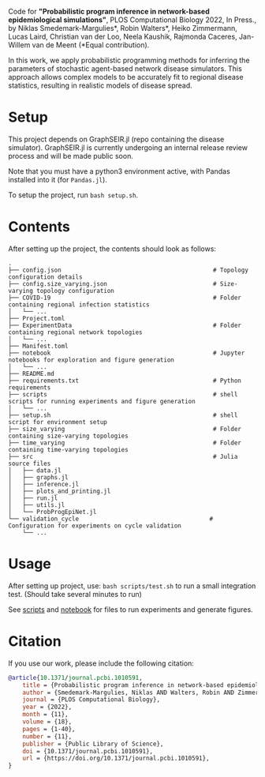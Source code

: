Code for **"Probabilistic program inference in network-based epidemiological simulations"**, PLOS Computational Biology 2022, In Press., by Niklas Smedemark-Margulies*, Robin Walters*, Heiko Zimmermann, Lucas Laird, Christian van der Loo, Neela Kaushik, Rajmonda Caceres, Jan-Willem van de Meent (*Equal contribution).

In this work, we apply probabilistic programming methods for inferring the parameters of stochastic agent-based network disease simulators.
This approach allows complex models to be accurately fit to regional disease statistics, resulting in realistic models of disease spread.

# Setup

This project depends on GraphSEIR.jl (repo containing the disease simulator). GraphSEIR.jl is currently undergoing an internal release review process and will be made public soon.

Note that you must have a python3 environment active, with Pandas installed into it (for `Pandas.jl`).

To setup the project, run `bash setup.sh`.

# Contents

After setting up the project, the contents should look as follows:

```shell
.
├── config.json                                           # Topology configuration details
├── config.size_varying.json                              # Size-varying topology configuration
├── COVID-19                                              # Folder containing regional infection statistics
│   └── ...
├── Project.toml
├── ExperimentData                                        # Folder containing regional network topologies
│   └── ...
├── Manifest.toml
├── notebook                                              # Jupyter notebooks for exploration and figure generation
│   └── ...
├── README.md
├── requirements.txt                                      # Python requirements
├── scripts                                               # shell scripts for running experiments and figure generation
│   └── ...
├── setup.sh                                              # shell script for environment setup
├── size_varying                                          # Folder containing size-varying topologies
├── time_varying                                          # Folder containing time-varying topologies
├── src                                                   # Julia source files
│   ├── data.jl
│   ├── graphs.jl
│   ├── inference.jl
│   ├── plots_and_printing.jl
│   ├── run.jl
│   ├── utils.jl
│   └── ProbProgEpiNet.jl
└── validation_cycle                                     # Configuration for experiments on cycle validation
    └── ...
```

# Usage

After setting up project, use: `bash scripts/test.sh` to run a small integration test.
(Should take several minutes to run)

See [scripts](scripts) and [notebook](notebook) for files to run experiments and generate figures.

# Citation

If you use our work, please include the following citation:

```bibtex
@article{10.1371/journal.pcbi.1010591,
    title = {Probabilistic program inference in network-based epidemiological simulations},
    author = {Smedemark-Margulies, Niklas AND Walters, Robin AND Zimmermann, Heiko AND Laird, Lucas AND van der Loo, Christian AND Kaushik, Neela AND Caceres, Rajmonda AND van de Meent, Jan-Willem},
    journal = {PLOS Computational Biology},
    year = {2022},
    month = {11},
    volume = {18},
    pages = {1-40},
    number = {11},
    publisher = {Public Library of Science},
    doi = {10.1371/journal.pcbi.1010591},
    url = {https://doi.org/10.1371/journal.pcbi.1010591},
}
```